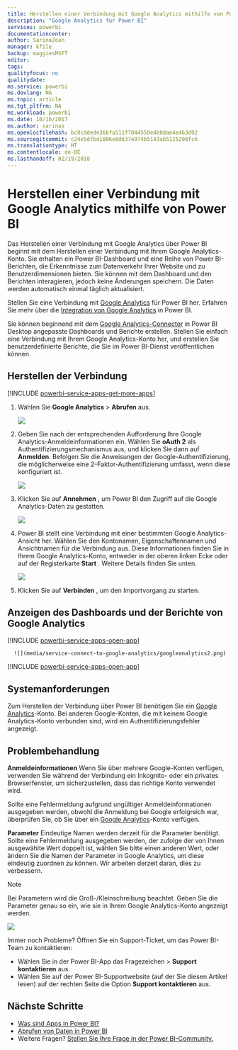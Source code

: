 ```yaml
---
title: Herstellen einer Verbindung mit Google Analytics mithilfe von Power BI
description: "Google Analytics für Power BI"
services: powerbi
documentationcenter: 
author: SarinaJoan
manager: kfile
backup: maggiesMSFT
editor: 
tags: 
qualityfocus: no
qualitydate: 
ms.service: powerbi
ms.devlang: NA
ms.topic: article
ms.tgt_pltfrm: NA
ms.workload: powerbi
ms.date: 10/16/2017
ms.author: sarinas
ms.openlocfilehash: bc8cddede36bfa511f7044550e4b0dae4e463d92
ms.sourcegitcommit: c24e5d7bd1806e0d637e974b5143ab5125298fc6
ms.translationtype: HT
ms.contentlocale: de-DE
ms.lasthandoff: 02/19/2018
---
```

# <a name="connect-to-google-analytics-with-power-bi"></a>Herstellen einer Verbindung mit Google Analytics mithilfe von Power BI
Das Herstellen einer Verbindung mit Google Analytics über Power BI beginnt mit dem Herstellen einer Verbindung mit Ihrem Google Analytics-Konto. Sie erhalten ein Power BI-Dashboard und eine Reihe von Power BI-Berichten, die Erkenntnisse zum Datenverkehr Ihrer Website und zu Benutzerdimensionen bieten. Sie können mit dem Dashboard und den Berichten interagieren, jedoch keine Änderungen speichern. Die Daten werden automatisch einmal täglich aktualisiert.

Stellen Sie eine Verbindung mit [Google Analytics](https://app.powerbi.com/getdata/services/google-analytics) für Power BI her. Erfahren Sie mehr über die [Integration von Google Analytics](https://powerbi.microsoft.com/integrations/google-analytics) in Power BI.

Sie können beginnend mit dem [Google Analytics-Connector](service-google-analytics-connector.md) in Power BI Desktop angepasste Dashboards und Berichte erstellen. Stellen Sie einfach eine Verbindung mit Ihrem Google Analytics-Konto her, und erstellen Sie benutzerdefinierte Berichte, die Sie im Power BI-Dienst veröffentlichen können.

## <a name="how-to-connect"></a>Herstellen der Verbindung
[!INCLUDE [powerbi-service-apps-get-more-apps](./includes/powerbi-service-apps-get-more-apps.md)]

1. Wählen Sie **Google Analytics** \> **Abrufen** aus.
   
   ![](media/service-connect-to-google-analytics/ga.png)
2. Geben Sie nach der entsprechenden Aufforderung Ihre Google Analytics-Anmeldeinformationen ein. Wählen Sie **oAuth 2** als Authentifizierungsmechanismus aus, und klicken Sie dann auf **Anmelden**. Befolgen Sie die Anweisungen der Google-Authentifizierung, die möglicherweise eine 2-Faktor-Authentifizierung umfasst, wenn diese konfiguriert ist.
   
   ![](media/service-connect-to-google-analytics/creds.png)
3. Klicken Sie auf **Annehmen** , um Power BI den Zugriff auf die Google Analytics-Daten zu gestatten.
   
   ![](media/service-connect-to-google-analytics/googleanalytics.png)
4. Power BI stellt eine Verbindung mit einer bestimmten Google Analytics-Ansicht her. Wählen Sie den Kontonamen, Eigenschaftennamen und Ansichtnamen für die Verbindung aus. Diese Informationen finden Sie in Ihrem Google Analytics-Konto, entweder in der oberen linken Ecke oder auf der Registerkarte **Start** . Weitere Details finden Sie unten. 
   
   ![](media/service-connect-to-google-analytics/params2.png)
5. Klicken Sie auf **Verbinden** , um den Importvorgang zu starten. 

## <a name="view-the-google-analytics-dashboard-and-reports"></a>Anzeigen des Dashboards und der Berichte von Google Analytics
[!INCLUDE [powerbi-service-apps-open-app](./includes/powerbi-service-apps-open-app.md)]

      ![](media/service-connect-to-google-analytics/googleanalytics2.png)

[!INCLUDE [powerbi-service-apps-open-app](./includes/powerbi-service-apps-what-now.md)]

## <a name="system-requirements"></a>Systemanforderungen
Zum Herstellen der Verbindung über Power BI benötigen Sie ein [Google Analytics](https://www.google.com/analytics/)-Konto. Bei anderen Google-Konten, die mit keinem Google Analytics-Konto verbunden sind, wird ein Authentifizierungsfehler angezeigt.

## <a name="troubleshooting"></a>Problembehandlung
**Anmeldeinformationen** Wenn Sie über mehrere Google-Konten verfügen, verwenden Sie während der Verbindung ein Inkognito- oder ein privates Browserfenster, um sicherzustellen, dass das richtige Konto verwendet wird.

Sollte eine Fehlermeldung aufgrund ungültiger Anmeldeinformationen ausgegeben werden, obwohl die Anmeldung bei Google erfolgreich war, überprüfen Sie, ob Sie über ein [Google Analytics](https://www.google.com/analytics/)-Konto verfügen.

**Parameter** Eindeutige Namen werden derzeit für die Parameter benötigt. Sollte eine Fehlermeldung ausgegeben werden, der zufolge der von Ihnen ausgewählte Wert doppelt ist, wählen Sie bitte einen anderen Wert, oder ändern Sie die Namen der Parameter in Google Analytics, um diese eindeutig zuordnen zu können. Wir arbeiten derzeit daran, dies zu verbessern.

>[!NOTE]
>Bei Parametern wird die Groß-/Kleinschreibung beachtet. Geben Sie die Parameter genau so ein, wie sie in Ihrem Google Analytics-Konto angezeigt werden.

![](media/service-connect-to-google-analytics/pbi_googleanalytics1.png)

Immer noch Probleme? Öffnen Sie ein Support-Ticket, um das Power BI-Team zu kontaktieren:

* Wählen Sie in der Power BI-App das Fragezeichen \> **Support kontaktieren** aus.
* Wählen Sie auf der Power BI-Supportwebsite (auf der Sie diesen Artikel lesen) auf der rechten Seite die Option **Support kontaktieren** aus.

## <a name="next-steps"></a>Nächste Schritte
* [Was sind Apps in Power BI?](service-install-use-apps.md)
* [Abrufen von Daten in Power BI](service-get-data.md)
* Weitere Fragen? [Stellen Sie Ihre Frage in der Power BI-Community.](http://community.powerbi.com/)

